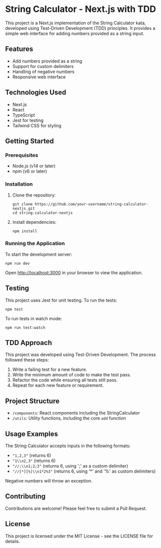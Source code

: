 # String Calculator - Next.js with TDD

This project is a Next.js implementation of the String Calculator kata, developed using Test-Driven Development (TDD) principles. It provides a simple web interface for adding numbers provided as a string input.

## Features

- Add numbers provided as a string
- Support for custom delimiters
- Handling of negative numbers
- Responsive web interface

## Technologies Used

- Next.js
- React
- TypeScript
- Jest for testing
- Tailwind CSS for styling

## Getting Started

### Prerequisites

- Node.js (v14 or later)
- npm (v6 or later)

### Installation

1. Clone the repository:

   ```
   git clone https://github.com/your-username/string-calculator-nextjs.git
   cd string-calculator-nextjs
   ```

2. Install dependencies:
   ```
   npm install
   ```

### Running the Application

To start the development server:

```
npm run dev
```

Open [http://localhost:3000](http://localhost:3000) in your browser to view the application.

## Testing

This project uses Jest for unit testing. To run the tests:

```
npm test
```

To run tests in watch mode:

```
npm run test:watch
```

## TDD Approach

This project was developed using Test-Driven Development. The process followed these steps:

1. Write a failing test for a new feature.
2. Write the minimum amount of code to make the test pass.
3. Refactor the code while ensuring all tests still pass.
4. Repeat for each new feature or requirement.

## Project Structure

- `/components`: React components including the StringCalculator
- `/utils`: Utility functions, including the core `add` function

## Usage Examples

The String Calculator accepts inputs in the following formats:

- `"1,2,3"` (returns 6)
- `"1\\n2,3"` (returns 6)
- `"//;\\n1;2;3"` (returns 6, using ';' as a custom delimiter)
- `"//[*][%]\\n1*2%3"` (returns 6, using '\*' and '%' as custom delimiters)

Negative numbers will throw an exception.

## Contributing

Contributions are welcome! Please feel free to submit a Pull Request.

## License

This project is licensed under the MIT License - see the LICENSE file for details.
